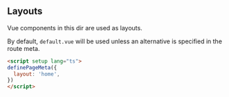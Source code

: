 ## Layouts

Vue components in this dir are used as layouts.

By default, `default.vue` will be used unless an alternative is specified in the route meta.

```html
<script setup lang="ts">
definePageMeta({
  layout: 'home',
})
</script>
```